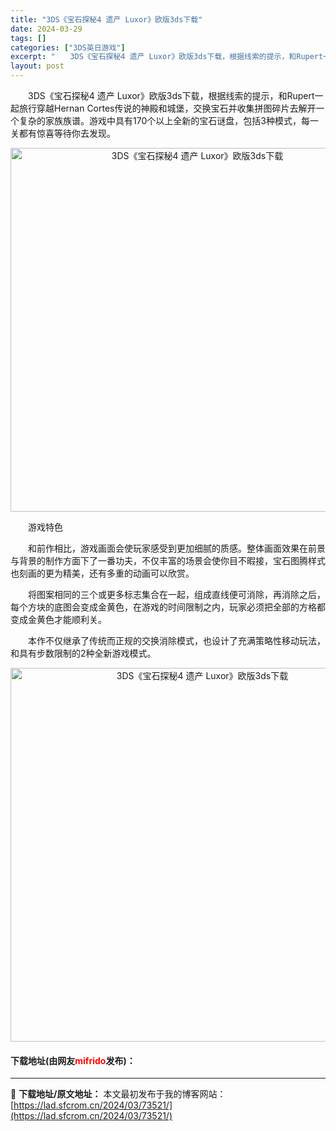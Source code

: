 ```yaml
---
title: "3DS《宝石探秘4 遗产 Luxor》欧版3ds下载"
date: 2024-03-29
tags: []
categories: ["3DS英日游戏"]
excerpt: "　　3DS《宝石探秘4 遗产 Luxor》欧版3ds下载，根据线索的提示，和Rupert一起旅行穿越Hernan Cortes传说的神殿和城堡，交换宝石并收集拼图碎片去解开一个复杂的家族族谱。游戏中具有170个以上全新的宝石谜盘，包括3种模式，每一关都有惊喜等待你去发现。 　　游戏特色 　　和前作相&hellip;"
layout: post
---
```


 <p>　　3DS《宝石探秘4 遗产 Luxor》欧版3ds下载，根据线索的提示，和Rupert一起旅行穿越Hernan Cortes传说的神殿和城堡，交换宝石并收集拼图碎片去解开一个复杂的家族族谱。游戏中具有170个以上全新的宝石谜盘，包括3种模式，每一关都有惊喜等待你去发现。</p> <p align="center"><img align="" border="0" src="https://lad.sfcrom.cn/wp-content/uploads/2024/03/20240329_660627c504932.png" width="582" alt="3DS《宝石探秘4 遗产 Luxor》欧版3ds下载" /></p> <p>　　游戏特色</p> <p>　　和前作相比，游戏画面会使玩家感受到更加细腻的质感。整体画面效果在前景与背景的制作方面下了一番功夫，不仅丰富的场景会使你目不暇接，宝石图腾样式也刻画的更为精美，还有多重的动画可以欣赏。</p> <p>　　将图案相同的三个或更多标志集合在一起，组成直线便可消除，再消除之后，每个方块的底图会变成金黄色，在游戏的时间限制之内，玩家必须把全部的方格都变成金黄色才能顺利关。</p> <p>　　本作不仅继承了传统而正规的交换消除模式，也设计了充满策略性移动玩法，和具有步数限制的2种全新游戏模式。</p> <p align="center"><img align="" border="0" src="https://lad.sfcrom.cn/wp-content/uploads/2024/03/20240329_660627c65ecf4.png" width="598" alt="3DS《宝石探秘4 遗产 Luxor》欧版3ds下载" /></p> <p><h4>下载地址(由网友<font color="red">mifrido</font>发布)：</h4></p> 

---
📖 **下载地址/原文地址：** 本文最初发布于我的博客网站：[https://lad.sfcrom.cn/2024/03/73521/](https://lad.sfcrom.cn/2024/03/73521/)
